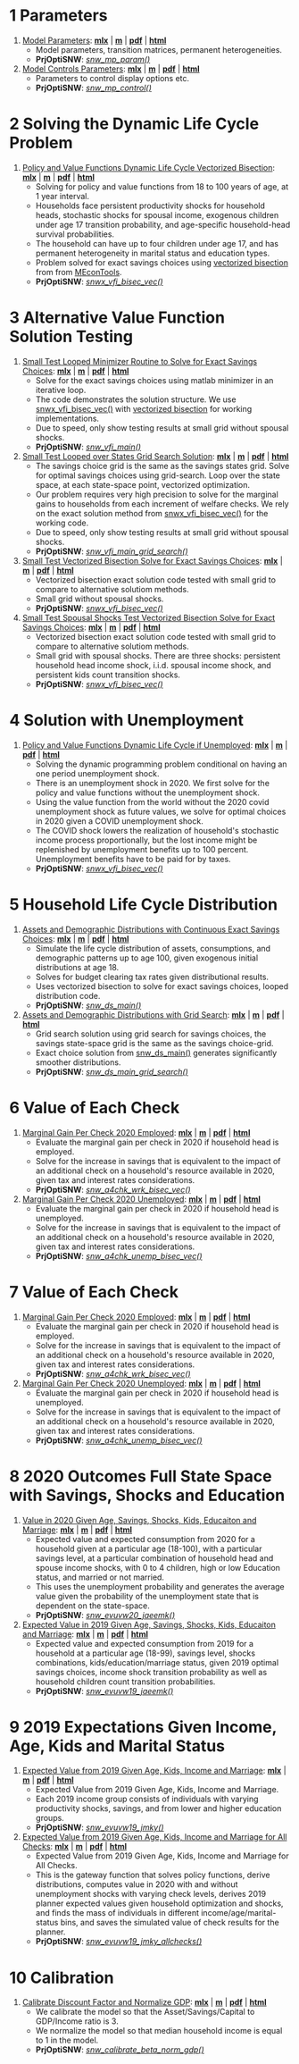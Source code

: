# 1  Parameters

1. [Model Parameters](https://fanwangecon.github.io/PrjOptiSNW/PrjOptiSNW/doc/params/htmlpdfm/snwx_mp_param.html): [**mlx**](https://github.com/FanWangEcon/PrjOptiSNW/blob/master/PrjOptiSNW/doc/params/snwx_mp_param.mlx) \| [**m**](https://github.com/FanWangEcon/PrjOptiSNW/blob/master/PrjOptiSNW/doc/params/htmlpdfm/snwx_mp_param.m) \| [**pdf**](https://github.com/FanWangEcon/PrjOptiSNW/blob/master/PrjOptiSNW/doc/params/htmlpdfm/snwx_mp_param.pdf) \| [**html**](https://fanwangecon.github.io/PrjOptiSNW/PrjOptiSNW/doc/params/htmlpdfm/snwx_mp_param.html)
	+ Model parameters, transition matrices, permanent heterogeneities.
	+ **PrjOptiSNW**: *[snw_mp_param()](https://github.com/FanWangEcon/PrjOptiSNW/blob/master/PrjOptiSNW/params/snw_mp_param.m)*
2. [Model Controls Parameters](https://fanwangecon.github.io/PrjOptiSNW/PrjOptiSNW/doc/params/htmlpdfm/snwx_mp_control.html): [**mlx**](https://github.com/FanWangEcon/PrjOptiSNW/blob/master/PrjOptiSNW/doc/params/snwx_mp_control.mlx) \| [**m**](https://github.com/FanWangEcon/PrjOptiSNW/blob/master/PrjOptiSNW/doc/params/htmlpdfm/snwx_mp_control.m) \| [**pdf**](https://github.com/FanWangEcon/PrjOptiSNW/blob/master/PrjOptiSNW/doc/params/htmlpdfm/snwx_mp_control.pdf) \| [**html**](https://fanwangecon.github.io/PrjOptiSNW/PrjOptiSNW/doc/params/htmlpdfm/snwx_mp_control.html)
	+ Parameters to control display options etc.
	+ **PrjOptiSNW**: *[snw_mp_control()](https://github.com/FanWangEcon/PrjOptiSNW/blob/master/PrjOptiSNW/params/snw_mp_control.m)*

# 2  Solving the Dynamic Life Cycle Problem

1. [Policy and Value Functions Dynamic Life Cycle Vectorized Bisection](https://fanwangecon.github.io/PrjOptiSNW/PrjOptiSNW/doc/svalpol/htmlpdfm/snwx_vfi_bisec_vec.html): [**mlx**](https://github.com/FanWangEcon/PrjOptiSNW/blob/master/PrjOptiSNW/doc/svalpol/snwx_vfi_bisec_vec.mlx) \| [**m**](https://github.com/FanWangEcon/PrjOptiSNW/blob/master/PrjOptiSNW/doc/svalpol/htmlpdfm/snwx_vfi_bisec_vec.m) \| [**pdf**](https://github.com/FanWangEcon/PrjOptiSNW/blob/master/PrjOptiSNW/doc/svalpol/htmlpdfm/snwx_vfi_bisec_vec.pdf) \| [**html**](https://fanwangecon.github.io/PrjOptiSNW/PrjOptiSNW/doc/svalpol/htmlpdfm/snwx_vfi_bisec_vec.html)
	+ Solving for policy and value functions from 18 to 100 years of age, at 1 year interval.
	+ Households face persistent productivity shocks for household heads, stochastic shocks for spousal income, exogenous children under age 17 transition probability, and age-specific household-head survival probabilities.
	+ The household can have up to four children under age 17, and has permanent heterogeneity in marital status and education types.
	+ Problem solved for exact savings choices using [vectorized bisection](https://fanwangecon.github.io/MEconTools/MEconTools/doc/vfi/htmlpdfm/fx_vfi_az_bisec_vec.html) from from [MEconTools](https://fanwangecon.github.io/MEconTools/).
	+ **PrjOptiSNW**: *[snwx_vfi_bisec_vec()](https://github.com/FanWangEcon/PrjOptiSNW/blob/master/PrjOptiSNW/svalpol/snw_vfi_main_bisec_vec.m)*

# 3  Alternative Value Function Solution Testing

1. [Small Test Looped Minimizer Routine to Solve for Exact Savings Choices](https://fanwangecon.github.io/PrjOptiSNW/PrjOptiSNW/doc/svalpolsmall/htmlpdfm/snwx_vfi_test.html): [**mlx**](https://github.com/FanWangEcon/PrjOptiSNW/blob/master/PrjOptiSNW/doc/svalpolsmall/snwx_vfi_test.mlx) \| [**m**](https://github.com/FanWangEcon/PrjOptiSNW/blob/master/PrjOptiSNW/doc/svalpolsmall/htmlpdfm/snwx_vfi_test.m) \| [**pdf**](https://github.com/FanWangEcon/PrjOptiSNW/blob/master/PrjOptiSNW/doc/svalpolsmall/htmlpdfm/snwx_vfi_test.pdf) \| [**html**](https://fanwangecon.github.io/PrjOptiSNW/PrjOptiSNW/doc/svalpolsmall/htmlpdfm/snwx_vfi_test.html)
	+ Solve for the exact savings choices using matlab minimizer in an iterative loop.
	+ The code demonstrates the solution structure. We use [snwx_vfi_bisec_vec()](https://github.com/FanWangEcon/PrjOptiSNW/blob/master/PrjOptiSNW/svalpol/snw_vfi_main_bisec_vec.m) with [vectorized bisection](https://fanwangecon.github.io/MEconTools/MEconTools/doc/vfi/htmlpdfm/fx_vfi_az_bisec_vec.html) for working implementations.
	+ Due to speed, only show testing results at small grid without spousal shocks.
	+ **PrjOptiSNW**: *[snw_vfi_main()](https://github.com/FanWangEcon/PrjOptiSNW/blob/master/PrjOptiSNW/svalpol/snw_vfi_main.m)*
2. [Small Test Looped over States Grid Search Solution](https://fanwangecon.github.io/PrjOptiSNW/PrjOptiSNW/doc/svalpolsmall/htmlpdfm/snwx_vfi_test_grid_search.html): [**mlx**](https://github.com/FanWangEcon/PrjOptiSNW/blob/master/PrjOptiSNW/doc/svalpolsmall/snwx_vfi_test_grid_search.mlx) \| [**m**](https://github.com/FanWangEcon/PrjOptiSNW/blob/master/PrjOptiSNW/doc/svalpolsmall/htmlpdfm/snwx_vfi_test_grid_search.m) \| [**pdf**](https://github.com/FanWangEcon/PrjOptiSNW/blob/master/PrjOptiSNW/doc/svalpolsmall/htmlpdfm/snwx_vfi_test_grid_search.pdf) \| [**html**](https://fanwangecon.github.io/PrjOptiSNW/PrjOptiSNW/doc/svalpolsmall/htmlpdfm/snwx_vfi_test_grid_search.html)
	+ The savings choice grid is the same as the savings states grid. Solve for optimal savings choices using grid-search. Loop over the state space, at each state-space point, vectorized optimization.
	+ Our problem requires very high precision to solve for the marginal gains to households from each increment of welfare checks. We rely on the exact solution method from [snwx_vfi_bisec_vec()](https://github.com/FanWangEcon/PrjOptiSNW/blob/master/PrjOptiSNW/svalpol/snw_vfi_main_bisec_vec.m) for the working code.
	+ Due to speed, only show testing results at small grid without spousal shocks.
	+ **PrjOptiSNW**: *[snw_vfi_main_grid_search()](https://github.com/FanWangEcon/PrjOptiSNW/blob/master/PrjOptiSNW/svalpol/snw_vfi_main_grid_search.m)*
3. [Small Test Vectorized Bisection Solve for Exact Savings Choices](https://fanwangecon.github.io/PrjOptiSNW/PrjOptiSNW/doc/svalpolsmall/htmlpdfm/snwx_vfi_test_bisec_vec.html): [**mlx**](https://github.com/FanWangEcon/PrjOptiSNW/blob/master/PrjOptiSNW/doc/svalpolsmall/snwx_vfi_test_bisec_vec.mlx) \| [**m**](https://github.com/FanWangEcon/PrjOptiSNW/blob/master/PrjOptiSNW/doc/svalpolsmall/htmlpdfm/snwx_vfi_test_bisec_vec.m) \| [**pdf**](https://github.com/FanWangEcon/PrjOptiSNW/blob/master/PrjOptiSNW/doc/svalpolsmall/htmlpdfm/snwx_vfi_test_bisec_vec.pdf) \| [**html**](https://fanwangecon.github.io/PrjOptiSNW/PrjOptiSNW/doc/svalpolsmall/htmlpdfm/snwx_vfi_test_bisec_vec.html)
	+ Vectorized bisection exact solution code tested with small grid to compare to alternative solutiom methods.
	+ Small grid without spousal shocks.
	+ **PrjOptiSNW**: *[snwx_vfi_bisec_vec()](https://github.com/FanWangEcon/PrjOptiSNW/blob/master/PrjOptiSNW/svalpol/snw_vfi_main_bisec_vec.m)*
4. [Small Test Spousal Shocks  Test Vectorized Bisection Solve for Exact Savings Choices](https://fanwangecon.github.io/PrjOptiSNW/PrjOptiSNW/doc/svalpolsmall/htmlpdfm/snwx_vfi_test_bisec_vec_spousalshock.html): [**mlx**](https://github.com/FanWangEcon/PrjOptiSNW/blob/master/PrjOptiSNW/doc/svalpolsmall/snwx_vfi_test_bisec_vec_spousalshock.mlx) \| [**m**](https://github.com/FanWangEcon/PrjOptiSNW/blob/master/PrjOptiSNW/doc/svalpolsmall/htmlpdfm/snwx_vfi_test_bisec_vec_spousalshock.m) \| [**pdf**](https://github.com/FanWangEcon/PrjOptiSNW/blob/master/PrjOptiSNW/doc/svalpolsmall/htmlpdfm/snwx_vfi_test_bisec_vec_spousalshock.pdf) \| [**html**](https://fanwangecon.github.io/PrjOptiSNW/PrjOptiSNW/doc/svalpolsmall/htmlpdfm/snwx_vfi_test_bisec_vec_spousalshock.html)
	+ Vectorized bisection exact solution code tested with small grid to compare to alternative solutiom methods.
	+ Small grid with spousal shocks. There are three shocks: persistent household head income shock, i.i.d. spousal income shock, and persistent kids count transition shocks.
	+ **PrjOptiSNW**: *[snwx_vfi_bisec_vec()](https://github.com/FanWangEcon/PrjOptiSNW/blob/master/PrjOptiSNW/svalpol/snw_vfi_main_bisec_vec.m)*

# 4  Solution with Unemployment

1. [Policy and Value Functions Dynamic Life Cycle if Unemployed](https://fanwangecon.github.io/PrjOptiSNW/PrjOptiSNW/doc/svalpolunemploy/htmlpdfm/snwx_vfi_unemp_bisec_vec.html): [**mlx**](https://github.com/FanWangEcon/PrjOptiSNW/blob/master/PrjOptiSNW/doc/svalpolunemploy/snwx_vfi_unemp_bisec_vec.mlx) \| [**m**](https://github.com/FanWangEcon/PrjOptiSNW/blob/master/PrjOptiSNW/doc/svalpolunemploy/htmlpdfm/snwx_vfi_unemp_bisec_vec.m) \| [**pdf**](https://github.com/FanWangEcon/PrjOptiSNW/blob/master/PrjOptiSNW/doc/svalpolunemploy/htmlpdfm/snwx_vfi_unemp_bisec_vec.pdf) \| [**html**](https://fanwangecon.github.io/PrjOptiSNW/PrjOptiSNW/doc/svalpolunemploy/htmlpdfm/snwx_vfi_unemp_bisec_vec.html)
	+ Solving the dynamic programming problem conditional on having an one period unemployment shock.
	+ There is an unemployment shock in 2020. We first solve for the policy and value functions without the unemployment shock.
	+ Using the value function from the world without the 2020 covid unemployment shock as future values, we solve for optimal choices in 2020 given a COVID unemployment shock.
	+ The COVID shock lowers the realization of household's stochastic income process proportionally, but the lost income might be replenished by unemployment benefits up to 100 percent. Unemployment benefits have to be paid for by taxes.
	+ **PrjOptiSNW**: *[snwx_vfi_bisec_vec()](https://github.com/FanWangEcon/PrjOptiSNW/blob/master/PrjOptiSNW/svalpol/snw_vfi_main_bisec_vec.m)*

# 5  Household Life Cycle Distribution

1. [Assets and Demographic Distributions with Continuous Exact Savings Choices](https://fanwangecon.github.io/PrjOptiSNW/PrjOptiSNW/doc/sdist/htmlpdfm/snwx_ds_bisec_vec_loop.html): [**mlx**](https://github.com/FanWangEcon/PrjOptiSNW/blob/master/PrjOptiSNW/doc/sdist/snwx_ds_bisec_vec_loop.mlx) \| [**m**](https://github.com/FanWangEcon/PrjOptiSNW/blob/master/PrjOptiSNW/doc/sdist/htmlpdfm/snwx_ds_bisec_vec_loop.m) \| [**pdf**](https://github.com/FanWangEcon/PrjOptiSNW/blob/master/PrjOptiSNW/doc/sdist/htmlpdfm/snwx_ds_bisec_vec_loop.pdf) \| [**html**](https://fanwangecon.github.io/PrjOptiSNW/PrjOptiSNW/doc/sdist/htmlpdfm/snwx_ds_bisec_vec_loop.html)
	+ Simulate the life cycle distribution of assets, consumptions, and demographic patterns up to age 100, given exogenous initial distributions at age 18.
	+ Solves for budget clearing tax rates given distributional results.
	+ Uses vectorized bisection to solve for exact savings choices, looped distribution code.
	+ **PrjOptiSNW**: *[snw_ds_main()](https://github.com/FanWangEcon/PrjOptiSNW/blob/master/PrjOptiSNW/sdist/snw_ds_main.m)*
2. [Assets and Demographic Distributions with Grid Search](https://fanwangecon.github.io/PrjOptiSNW/PrjOptiSNW/doc/sdist/htmlpdfm/snwx_ds_grid_search.html): [**mlx**](https://github.com/FanWangEcon/PrjOptiSNW/blob/master/PrjOptiSNW/doc/sdist/snwx_ds_grid_search.mlx) \| [**m**](https://github.com/FanWangEcon/PrjOptiSNW/blob/master/PrjOptiSNW/doc/sdist/htmlpdfm/snwx_ds_grid_search.m) \| [**pdf**](https://github.com/FanWangEcon/PrjOptiSNW/blob/master/PrjOptiSNW/doc/sdist/htmlpdfm/snwx_ds_grid_search.pdf) \| [**html**](https://fanwangecon.github.io/PrjOptiSNW/PrjOptiSNW/doc/sdist/htmlpdfm/snwx_ds_grid_search.html)
	+ Grid search solution using grid search for savings choices, the savings state-space grid is the same as the savings choice-grid.
	+ Exact choice solution from [snw_ds_main()](https://github.com/FanWangEcon/PrjOptiSNW/blob/master/PrjOptiSNW/sdist/snw_ds_main.m) generates significantly smoother distributions.
	+ **PrjOptiSNW**: *[snw_ds_main_grid_search()](https://github.com/FanWangEcon/PrjOptiSNW/blob/master/PrjOptiSNW/sdist/snw_ds_main_grid_search.m)*

# 6  Value of Each Check

1. [Marginal Gain Per Check 2020 Employed](https://fanwangecon.github.io/PrjOptiSNW/PrjOptiSNW/doc/splannercheckval/htmlpdfm/snwx_a4chk_wrk_bisec_vec.html): [**mlx**](https://github.com/FanWangEcon/PrjOptiSNW/blob/master/PrjOptiSNW/doc/splannercheckval/snwx_a4chk_wrk_bisec_vec.mlx) \| [**m**](https://github.com/FanWangEcon/PrjOptiSNW/blob/master/PrjOptiSNW/doc/splannercheckval/htmlpdfm/snwx_a4chk_wrk_bisec_vec.m) \| [**pdf**](https://github.com/FanWangEcon/PrjOptiSNW/blob/master/PrjOptiSNW/doc/splannercheckval/htmlpdfm/snwx_a4chk_wrk_bisec_vec.pdf) \| [**html**](https://fanwangecon.github.io/PrjOptiSNW/PrjOptiSNW/doc/splannercheckval/htmlpdfm/snwx_a4chk_wrk_bisec_vec.html)
	+ Evaluate the marginal gain per check in 2020 if household head is employed.
	+ Solve for the increase in savings that is equivalent to the impact of an additional check on a household's resource available in 2020, given tax and interest rates considerations.
	+ **PrjOptiSNW**: *[snw_a4chk_wrk_bisec_vec()](https://github.com/FanWangEcon/PrjOptiSNW/blob/master/PrjOptiSNW/splanner/snw_a4chk_wrk_bisec_vec.m)*
2. [Marginal Gain Per Check 2020 Unemployed](https://fanwangecon.github.io/PrjOptiSNW/PrjOptiSNW/doc/splannercheckval/htmlpdfm/snwx_a4chk_unemp_bisec_vec.html): [**mlx**](https://github.com/FanWangEcon/PrjOptiSNW/blob/master/PrjOptiSNW/doc/splannercheckval/snwx_a4chk_unemp_bisec_vec.mlx) \| [**m**](https://github.com/FanWangEcon/PrjOptiSNW/blob/master/PrjOptiSNW/doc/splannercheckval/htmlpdfm/snwx_a4chk_unemp_bisec_vec.m) \| [**pdf**](https://github.com/FanWangEcon/PrjOptiSNW/blob/master/PrjOptiSNW/doc/splannercheckval/htmlpdfm/snwx_a4chk_unemp_bisec_vec.pdf) \| [**html**](https://fanwangecon.github.io/PrjOptiSNW/PrjOptiSNW/doc/splannercheckval/htmlpdfm/snwx_a4chk_unemp_bisec_vec.html)
	+ Evaluate the marginal gain per check in 2020 if household head is unemployed.
	+ Solve for the increase in savings that is equivalent to the impact of an additional check on a household's resource available in 2020, given tax and interest rates considerations.
	+ **PrjOptiSNW**: *[snw_a4chk_unemp_bisec_vec()](https://github.com/FanWangEcon/PrjOptiSNW/blob/master/PrjOptiSNW/splanner/snw_a4chk_unemp_bisec_vec.m)*

# 7  Value of Each Check

1. [Marginal Gain Per Check 2020 Employed](https://fanwangecon.github.io/PrjOptiSNW/PrjOptiSNW/doc/splannercheckval/htmlpdfm/snwx_a4chk_wrk_bisec_vec.html): [**mlx**](https://github.com/FanWangEcon/PrjOptiSNW/blob/master/PrjOptiSNW/doc/splannercheckval/snwx_a4chk_wrk_bisec_vec.mlx) \| [**m**](https://github.com/FanWangEcon/PrjOptiSNW/blob/master/PrjOptiSNW/doc/splannercheckval/htmlpdfm/snwx_a4chk_wrk_bisec_vec.m) \| [**pdf**](https://github.com/FanWangEcon/PrjOptiSNW/blob/master/PrjOptiSNW/doc/splannercheckval/htmlpdfm/snwx_a4chk_wrk_bisec_vec.pdf) \| [**html**](https://fanwangecon.github.io/PrjOptiSNW/PrjOptiSNW/doc/splannercheckval/htmlpdfm/snwx_a4chk_wrk_bisec_vec.html)
	+ Evaluate the marginal gain per check in 2020 if household head is employed.
	+ Solve for the increase in savings that is equivalent to the impact of an additional check on a household's resource available in 2020, given tax and interest rates considerations.
	+ **PrjOptiSNW**: *[snw_a4chk_wrk_bisec_vec()](https://github.com/FanWangEcon/PrjOptiSNW/blob/master/PrjOptiSNW/splanner/snw_a4chk_wrk_bisec_vec.m)*
2. [Marginal Gain Per Check 2020 Unemployed](https://fanwangecon.github.io/PrjOptiSNW/PrjOptiSNW/doc/splannercheckval/htmlpdfm/snwx_a4chk_unemp_bisec_vec.html): [**mlx**](https://github.com/FanWangEcon/PrjOptiSNW/blob/master/PrjOptiSNW/doc/splannercheckval/snwx_a4chk_unemp_bisec_vec.mlx) \| [**m**](https://github.com/FanWangEcon/PrjOptiSNW/blob/master/PrjOptiSNW/doc/splannercheckval/htmlpdfm/snwx_a4chk_unemp_bisec_vec.m) \| [**pdf**](https://github.com/FanWangEcon/PrjOptiSNW/blob/master/PrjOptiSNW/doc/splannercheckval/htmlpdfm/snwx_a4chk_unemp_bisec_vec.pdf) \| [**html**](https://fanwangecon.github.io/PrjOptiSNW/PrjOptiSNW/doc/splannercheckval/htmlpdfm/snwx_a4chk_unemp_bisec_vec.html)
	+ Evaluate the marginal gain per check in 2020 if household head is unemployed.
	+ Solve for the increase in savings that is equivalent to the impact of an additional check on a household's resource available in 2020, given tax and interest rates considerations.
	+ **PrjOptiSNW**: *[snw_a4chk_unemp_bisec_vec()](https://github.com/FanWangEcon/PrjOptiSNW/blob/master/PrjOptiSNW/splanner/snw_a4chk_unemp_bisec_vec.m)*

# 8  2020 Outcomes Full State Space with Savings, Shocks and Education

1. [Value in 2020 Given Age, Savings, Shocks, Kids, Educaiton and Marriage](https://fanwangecon.github.io/PrjOptiSNW/PrjOptiSNW/doc/splannerjaeemk/htmlpdfm/snwx_evuvw20_jaeemk.html): [**mlx**](https://github.com/FanWangEcon/PrjOptiSNW/blob/master/PrjOptiSNW/doc/splannerjaeemk/snwx_evuvw20_jaeemk.mlx) \| [**m**](https://github.com/FanWangEcon/PrjOptiSNW/blob/master/PrjOptiSNW/doc/splannerjaeemk/htmlpdfm/snwx_evuvw20_jaeemk.m) \| [**pdf**](https://github.com/FanWangEcon/PrjOptiSNW/blob/master/PrjOptiSNW/doc/splannerjaeemk/htmlpdfm/snwx_evuvw20_jaeemk.pdf) \| [**html**](https://fanwangecon.github.io/PrjOptiSNW/PrjOptiSNW/doc/splannerjaeemk/htmlpdfm/snwx_evuvw20_jaeemk.html)
	+ Expected value and expected consumption from 2020 for a household given at a particular age (18-100), with a particular savings level, at a particular combination of household head and spouse income shocks, with 0 to 4 children, high or low Education status, and married or not married.
	+ This uses the unemployment probability and generates the average value given the probability of the unemployment state that is dependent on the state-space.
	+ **PrjOptiSNW**: *[snw_evuvw20_jaeemk()](https://github.com/FanWangEcon/PrjOptiSNW/blob/master/PrjOptiSNW/splanneralt/snw_evuvw20_jaeemk.m)*
2. [Expected Value in 2019 Given Age, Savings, Shocks, Kids, Educaiton and Marriage](https://fanwangecon.github.io/PrjOptiSNW/PrjOptiSNW/doc/splannerjaeemk/htmlpdfm/snwx_evuvw19_jaeemk.html): [**mlx**](https://github.com/FanWangEcon/PrjOptiSNW/blob/master/PrjOptiSNW/doc/splannerjaeemk/snwx_evuvw19_jaeemk.mlx) \| [**m**](https://github.com/FanWangEcon/PrjOptiSNW/blob/master/PrjOptiSNW/doc/splannerjaeemk/htmlpdfm/snwx_evuvw19_jaeemk.m) \| [**pdf**](https://github.com/FanWangEcon/PrjOptiSNW/blob/master/PrjOptiSNW/doc/splannerjaeemk/htmlpdfm/snwx_evuvw19_jaeemk.pdf) \| [**html**](https://fanwangecon.github.io/PrjOptiSNW/PrjOptiSNW/doc/splannerjaeemk/htmlpdfm/snwx_evuvw19_jaeemk.html)
	+ Expected value and expected consumption from 2019 for a household at a particular age (18-99), savings level, shocks combinations, kids/education/marriage status, given 2019 optimal savings choices, income shock transition probability as well as household children count transition probabilities.
	+ **PrjOptiSNW**: *[snw_evuvw19_jaeemk()](https://github.com/FanWangEcon/PrjOptiSNW/blob/master/PrjOptiSNW/splanneralt/snw_evuvw19_jaeemk.m)*

# 9  2019 Expectations Given Income, Age, Kids and Marital Status

1. [Expected Value from 2019 Given Age, Kids, Income and Marriage](https://fanwangecon.github.io/PrjOptiSNW/PrjOptiSNW/doc/splannerjmky/htmlpdfm/snwx_evuvw19_jmky.html): [**mlx**](https://github.com/FanWangEcon/PrjOptiSNW/blob/master/PrjOptiSNW/doc/splannerjmky/snwx_evuvw19_jmky.mlx) \| [**m**](https://github.com/FanWangEcon/PrjOptiSNW/blob/master/PrjOptiSNW/doc/splannerjmky/htmlpdfm/snwx_evuvw19_jmky.m) \| [**pdf**](https://github.com/FanWangEcon/PrjOptiSNW/blob/master/PrjOptiSNW/doc/splannerjmky/htmlpdfm/snwx_evuvw19_jmky.pdf) \| [**html**](https://fanwangecon.github.io/PrjOptiSNW/PrjOptiSNW/doc/splannerjmky/htmlpdfm/snwx_evuvw19_jmky.html)
	+ Expected Value from 2019 Given Age, Kids, Income and Marriage.
	+ Each 2019 income group consists of individuals with varying productivity shocks, savings, and from lower and higher education groups.
	+ **PrjOptiSNW**: *[snw_evuvw19_jmky()](https://github.com/FanWangEcon/PrjOptiSNW/blob/master/PrjOptiSNW/splanneralt/snw_evuvw19_jmky.m)*
2. [Expected Value from 2019 Given Age, Kids, Income and Marriage for All Checks](https://fanwangecon.github.io/PrjOptiSNW/PrjOptiSNW/doc/splannerjmky/htmlpdfm/snwx_evuvw19_jmky_allchecks.html): [**mlx**](https://github.com/FanWangEcon/PrjOptiSNW/blob/master/PrjOptiSNW/doc/splannerjmky/snwx_evuvw19_jmky_allchecks.mlx) \| [**m**](https://github.com/FanWangEcon/PrjOptiSNW/blob/master/PrjOptiSNW/doc/splannerjmky/htmlpdfm/snwx_evuvw19_jmky_allchecks.m) \| [**pdf**](https://github.com/FanWangEcon/PrjOptiSNW/blob/master/PrjOptiSNW/doc/splannerjmky/htmlpdfm/snwx_evuvw19_jmky_allchecks.pdf) \| [**html**](https://fanwangecon.github.io/PrjOptiSNW/PrjOptiSNW/doc/splannerjmky/htmlpdfm/snwx_evuvw19_jmky_allchecks.html)
	+ Expected Value from 2019 Given Age, Kids, Income and Marriage for All Checks.
	+ This is the gateway function that solves policy functions, derive distributions, computes value in 2020 with and without unemployment shocks with varying check levels, derives 2019 planner expected values given household optimization and shocks, and finds the mass of individuals in different income/age/marital-status bins, and saves the simulated value of check results for the planner.
	+ **PrjOptiSNW**: *[snw_evuvw19_jmky_allchecks()](https://github.com/FanWangEcon/PrjOptiSNW/blob/master/PrjOptiSNW/splanneralt/snw_evuvw19_jmky_allchecks.m)*

# 10  Calibration

1. [Calibrate Discount Factor and Normalize GDP](https://fanwangecon.github.io/PrjOptiSNW/PrjOptiSNW/doc/calibrate/htmlpdfm/snwx_calibrate_beta_norm_gdp.html): [**mlx**](https://github.com/FanWangEcon/PrjOptiSNW/blob/master/PrjOptiSNW/doc/calibrate/snwx_calibrate_beta_norm_gdp.mlx) \| [**m**](https://github.com/FanWangEcon/PrjOptiSNW/blob/master/PrjOptiSNW/doc/calibrate/htmlpdfm/snwx_calibrate_beta_norm_gdp.m) \| [**pdf**](https://github.com/FanWangEcon/PrjOptiSNW/blob/master/PrjOptiSNW/doc/calibrate/htmlpdfm/snwx_calibrate_beta_norm_gdp.pdf) \| [**html**](https://fanwangecon.github.io/PrjOptiSNW/PrjOptiSNW/doc/calibrate/htmlpdfm/snwx_calibrate_beta_norm_gdp.html)
	+ We calibrate the model so that the Asset/Savings/Capital to GDP/Income ratio is 3.
	+ We normalize the model so that median household income is equal to 1 in the model.
	+ **PrjOptiSNW**: *[snw_calibrate_beta_norm_gdp()](https://github.com/FanWangEcon/PrjOptiSNW/blob/master/PrjOptiSNW/calibrate/snw_calibrate_beta_norm_gdp.m)*
